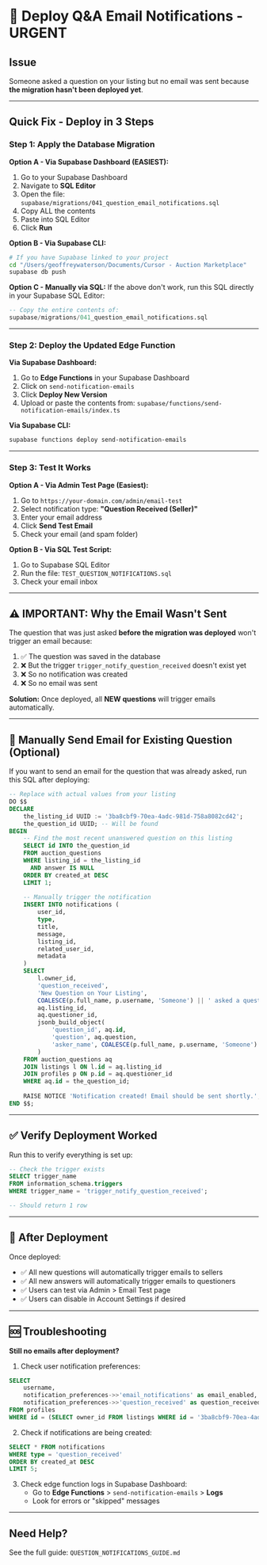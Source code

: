 # 🚨 Deploy Q&A Email Notifications - URGENT

## Issue
Someone asked a question on your listing but no email was sent because **the migration hasn't been deployed yet**.

---

## Quick Fix - Deploy in 3 Steps

### Step 1: Apply the Database Migration

**Option A - Via Supabase Dashboard (EASIEST):**
1. Go to your Supabase Dashboard
2. Navigate to **SQL Editor**
3. Open the file: `supabase/migrations/041_question_email_notifications.sql`
4. Copy ALL the contents
5. Paste into SQL Editor
6. Click **Run**

**Option B - Via Supabase CLI:**
```bash
# If you have Supabase linked to your project
cd "/Users/geoffreywaterson/Documents/Cursor - Auction Marketplace"
supabase db push
```

**Option C - Manually via SQL:**
If the above don't work, run this SQL directly in your Supabase SQL Editor:

```sql
-- Copy the entire contents of:
supabase/migrations/041_question_email_notifications.sql
```

---

### Step 2: Deploy the Updated Edge Function

**Via Supabase Dashboard:**
1. Go to **Edge Functions** in your Supabase Dashboard
2. Click on `send-notification-emails`
3. Click **Deploy New Version**
4. Upload or paste the contents from:
   `supabase/functions/send-notification-emails/index.ts`

**Via Supabase CLI:**
```bash
supabase functions deploy send-notification-emails
```

---

### Step 3: Test It Works

**Option A - Via Admin Test Page (Easiest):**
1. Go to `https://your-domain.com/admin/email-test`
2. Select notification type: **"Question Received (Seller)"**
3. Enter your email address
4. Click **Send Test Email**
5. Check your email (and spam folder)

**Option B - Via SQL Test Script:**
1. Go to Supabase SQL Editor
2. Run the file: `TEST_QUESTION_NOTIFICATIONS.sql`
3. Check your email inbox

---

## ⚠️ IMPORTANT: Why the Email Wasn't Sent

The question that was just asked **before the migration was deployed** won't trigger an email because:

1. ✅ The question was saved in the database
2. ❌ But the trigger `trigger_notify_question_received` doesn't exist yet
3. ❌ So no notification was created
4. ❌ So no email was sent

**Solution:** Once deployed, all **NEW questions** will trigger emails automatically.

---

## 📧 Manually Send Email for Existing Question (Optional)

If you want to send an email for the question that was already asked, run this SQL after deploying:

```sql
-- Replace with actual values from your listing
DO $$
DECLARE
    the_listing_id UUID := '3ba8cbf9-70ea-4adc-981d-758a8082cd42';
    the_question_id UUID; -- Will be found
BEGIN
    -- Find the most recent unanswered question on this listing
    SELECT id INTO the_question_id
    FROM auction_questions
    WHERE listing_id = the_listing_id
      AND answer IS NULL
    ORDER BY created_at DESC
    LIMIT 1;
    
    -- Manually trigger the notification
    INSERT INTO notifications (
        user_id,
        type,
        title,
        message,
        listing_id,
        related_user_id,
        metadata
    )
    SELECT 
        l.owner_id,
        'question_received',
        'New Question on Your Listing',
        COALESCE(p.full_name, p.username, 'Someone') || ' asked a question about "' || l.title || '"',
        aq.listing_id,
        aq.questioner_id,
        jsonb_build_object(
            'question_id', aq.id,
            'question', aq.question,
            'asker_name', COALESCE(p.full_name, p.username, 'Someone')
        )
    FROM auction_questions aq
    JOIN listings l ON l.id = aq.listing_id
    JOIN profiles p ON p.id = aq.questioner_id
    WHERE aq.id = the_question_id;
    
    RAISE NOTICE 'Notification created! Email should be sent shortly.';
END $$;
```

---

## ✅ Verify Deployment Worked

Run this to verify everything is set up:

```sql
-- Check the trigger exists
SELECT trigger_name 
FROM information_schema.triggers 
WHERE trigger_name = 'trigger_notify_question_received';

-- Should return 1 row
```

---

## 🎯 After Deployment

Once deployed:
- ✅ All new questions will automatically trigger emails to sellers
- ✅ All new answers will automatically trigger emails to questioners
- ✅ Users can test via Admin > Email Test page
- ✅ Users can disable in Account Settings if desired

---

## 🆘 Troubleshooting

**Still no emails after deployment?**

1. Check user notification preferences:
```sql
SELECT 
    username, 
    notification_preferences->>'email_notifications' as email_enabled,
    notification_preferences->>'question_received' as question_received_enabled
FROM profiles 
WHERE id = (SELECT owner_id FROM listings WHERE id = '3ba8cbf9-70ea-4adc-981d-758a8082cd42');
```

2. Check if notifications are being created:
```sql
SELECT * FROM notifications 
WHERE type = 'question_received' 
ORDER BY created_at DESC 
LIMIT 5;
```

3. Check edge function logs in Supabase Dashboard:
   - Go to **Edge Functions** > `send-notification-emails` > **Logs**
   - Look for errors or "skipped" messages

---

## Need Help?

See the full guide: `QUESTION_NOTIFICATIONS_GUIDE.md`

